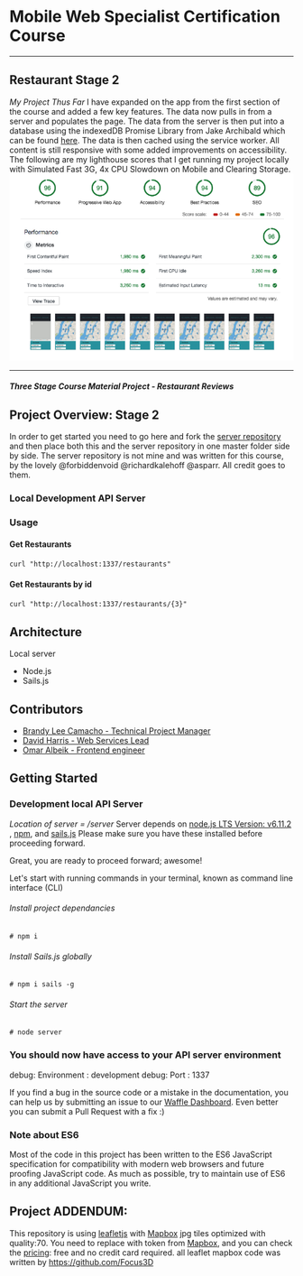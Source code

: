 # Mobile Web Specialist Certification Course

---
## Restaurant Stage 2
*My Project Thus Far*
I have expanded on the app from the first section of the course and added a few key features. The data now pulls in from a server and populates the page. The data from the server is then put into a database using the indexedDB Promise Library from Jake Archibald which can be found [here](https://github.com/jakearchibald/idb). The data is then cached using the service worker.
All content is still responsive with some added improvements on accessibility.
The following are my lighthouse scores that I get running my project locally with Simulated Fast 3G, 4x CPU Slowdown on Mobile and Clearing Storage.
![lighthouse Scores: Performance is 96, Progressive Web App is 91, Accessibility is 94, Best Practices is 94, and SEO is 89](https://github.com/Sommerariel/MWSStage2/blob/master/Lighthouse-score.png)

---
#### _Three Stage Course Material Project - Restaurant Reviews_

## Project Overview: Stage 2
In order to get started you need to go here and fork the [server repository](https://github.com/udacity/mws-restaurant-stage-2) and then place both this and the server repository in one master folder side by side. The server repository is not mine and was written for this course, by the lovely @forbiddenvoid @richardkalehoff @asparr. All credit goes to them.

### Local Development API Server
### Usage
#### Get Restaurants
```
curl "http://localhost:1337/restaurants"
```
#### Get Restaurants by id
````
curl "http://localhost:1337/restaurants/{3}"
````

## Architecture
Local server
- Node.js
- Sails.js

## Contributors

- [Brandy Lee Camacho - Technical Project Manager](mailto:brandy.camacho@udacity.com)
- [David Harris - Web Services Lead](mailto:david.harris@udacity.com)
- [Omar Albeik - Frontend engineer](mailto:omaralbeik@gmail.com)

## Getting Started

### Development local API Server
_Location of server = /server_
Server depends on [node.js LTS Version: v6.11.2 ](https://nodejs.org/en/download/), [npm](https://www.npmjs.com/get-npm), and [sails.js](http://sailsjs.com/)
Please make sure you have these installed before proceeding forward.

Great, you are ready to proceed forward; awesome!

Let's start with running commands in your terminal, known as command line interface (CLI)

###### Install project dependancies
```Install project dependancies
# npm i
```
###### Install Sails.js globally
```Install sails global
# npm i sails -g
```
###### Start the server
```Start server
# node server
```
### You should now have access to your API server environment
debug: Environment : development
debug: Port        : 1337


If you find a bug in the source code or a mistake in the documentation, you can help us by
submitting an issue to our [Waffle Dashboard](https://waffle.io/udacity/mwnd-issues). Even better you can submit a Pull Request with a fix :)

### Note about ES6

Most of the code in this project has been written to the ES6 JavaScript specification for compatibility with modern web browsers and future proofing JavaScript code. As much as possible, try to maintain use of ES6 in any additional JavaScript you write.
## Project ADDENDUM:
 This repository is using [leafletjs](https://leafletjs.com/) with [Mapbox](https://www.mapbox.com/) jpg tiles optimized with quality:70.
You need to replace <your MAPBOX API KEY HERE> with token from [Mapbox](https://www.mapbox.com/), and you can check the [pricing](https://www.mapbox.com/pricing/): free and no credit card required.
all leaflet mapbox code was written by https://github.com/Focus3D
